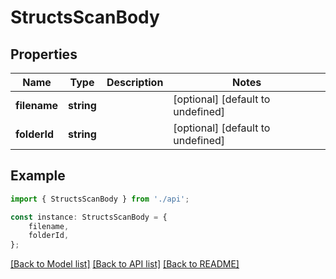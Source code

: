 # StructsScanBody


## Properties

Name | Type | Description | Notes
------------ | ------------- | ------------- | -------------
**filename** | **string** |  | [optional] [default to undefined]
**folderId** | **string** |  | [optional] [default to undefined]

## Example

```typescript
import { StructsScanBody } from './api';

const instance: StructsScanBody = {
    filename,
    folderId,
};
```

[[Back to Model list]](../README.md#documentation-for-models) [[Back to API list]](../README.md#documentation-for-api-endpoints) [[Back to README]](../README.md)

